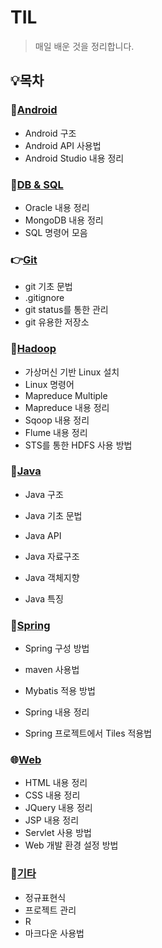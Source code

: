 # TIL

> 매일 배운 것을 정리합니다.

## :bulb:목차

### :iphone:[Android](./Android)

* Android 구조
* Android API 사용법
* Android Studio 내용 정리

### :floppy_disk:[DB & SQL](./DB&SQL)

* Oracle 내용 정리
* MongoDB 내용 정리
* SQL 명령어 모음

### :point_right:[**Git**](./git)

* git 기초 문법
* .gitignore
* git status를 통한 관리
* git 유용한 저장소

### :file_folder:[Hadoop](./Hadoop)

* 가상머신 기반 Linux 설치 
* Linux 명령어
* Mapreduce Multiple
* Mapreduce 내용 정리
* Sqoop 내용 정리
* Flume 내용 정리
* STS를 통한 HDFS 사용 방법

### :tea:[Java](./Java)

* Java 구조

* Java 기초 문법
* Java API
* Java 자료구조
* Java 객체지향 
* Java 특징

### :leaves:[Spring](./Spring)

* Spring 구성 방법

* maven 사용법
* Mybatis 적용 방법
* Spring 내용 정리
* Spring 프로젝트에서 Tiles 적용법

### :globe_with_meridians:[Web](./Web)

* HTML 내용 정리
* CSS 내용 정리
* JQuery 내용 정리
* JSP 내용 정리
* Servlet 사용 방법
* Web 개발 환경 설정 방법

### :memo:[기타](./기타)

* 정규표현식
* 프로젝트 관리
* R
* 마크다운 사용법

